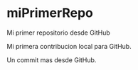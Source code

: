 # miPrimerRepo
Mi primer repositorio desde GitHub

Mi primera contribucion local para GitHub.

Un commit mas desde GitHub.
